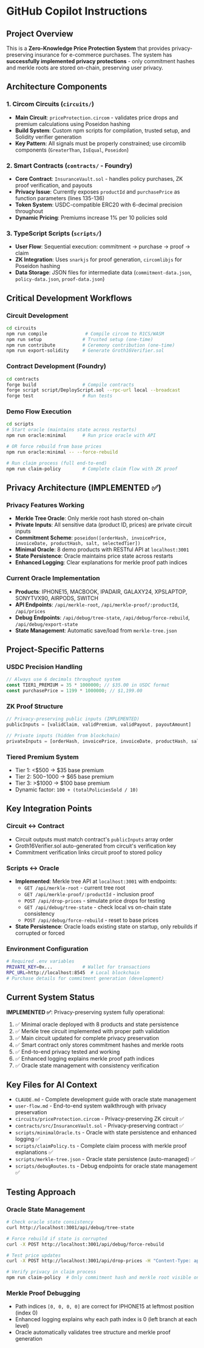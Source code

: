 # GitHub Copilot Instructions

## Project Overview

This is a **Zero-Knowledge Price Protection System** that provides privacy-preserving insurance for e-commerce purchases. The system has **successfully implemented privacy protections** - only commitment hashes and merkle roots are stored on-chain, preserving user privacy.

## Architecture Components

### 1. Circom Circuits (`circuits/`)

- **Main Circuit**: `priceProtection.circom` - validates price drops and premium calculations using Poseidon hashing
- **Build System**: Custom npm scripts for compilation, trusted setup, and Solidity verifier generation
- **Key Pattern**: All signals must be properly constrained; use circomlib components (`GreaterThan`, `IsEqual`, `Poseidon`)

### 2. Smart Contracts (`contracts/` - Foundry)

- **Core Contract**: `InsuranceVault.sol` - handles policy purchases, ZK proof verification, and payouts
- **Privacy Issue**: Currently exposes `productId` and `purchasePrice` as function parameters (lines 135-136)
- **Token System**: USDC-compatible ERC20 with 6-decimal precision throughout
- **Dynamic Pricing**: Premiums increase 1% per 10 policies sold

### 3. TypeScript Scripts (`scripts/`)

- **User Flow**: Sequential execution: commitment → purchase → proof → claim
- **ZK Integration**: Uses `snarkjs` for proof generation, `circomlibjs` for Poseidon hashing
- **Data Storage**: JSON files for intermediate data (`commitment-data.json`, `policy-data.json`, `proof-data.json`)

## Critical Development Workflows

### Circuit Development

```bash
cd circuits
npm run compile              # Compile circom to R1CS/WASM
npm run setup               # Trusted setup (one-time)
npm run contribute          # Ceremony contribution (one-time)
npm run export-solidity     # Generate Groth16Verifier.sol
```

### Contract Development (Foundry)

```bash
cd contracts
forge build                 # Compile contracts
forge script script/DeployScript.sol --rpc-url local --broadcast
forge test                  # Run tests
```

### Demo Flow Execution

```bash
cd scripts
# Start oracle (maintains state across restarts)
npm run oracle:minimal      # Run price oracle with API

# OR force rebuild from base prices
npm run oracle:minimal -- --force-rebuild

# Run claim process (full end-to-end)
npm run claim-policy        # Complete claim flow with ZK proof
```

## Privacy Architecture (IMPLEMENTED ✅)

### Privacy Features Working

- **Merkle Tree Oracle**: Only merkle root hash stored on-chain
- **Private Inputs**: All sensitive data (product ID, prices) are private circuit inputs
- **Commitment Scheme**: `poseidon([orderHash, invoicePrice, invoiceDate, productHash, salt, selectedTier])`
- **Minimal Oracle**: 8 demo products with RESTful API at `localhost:3001`
- **State Persistence**: Oracle maintains price state across restarts
- **Enhanced Logging**: Clear explanations for merkle proof path indices

### Current Oracle Implementation

- **Products**: IPHONE15, MACBOOK, IPADAIR, GALAXY24, XPSLAPTOP, SONYTVX90, AIRPODS, SWITCH
- **API Endpoints**: `/api/merkle-root`, `/api/merkle-proof/:productId`, `/api/prices`
- **Debug Endpoints**: `/api/debug/tree-state`, `/api/debug/force-rebuild`, `/api/debug/export-state`
- **State Management**: Automatic save/load from `merkle-tree.json`

## Project-Specific Patterns

### USDC Precision Handling

```typescript
// Always use 6 decimals throughout system
const TIER1_PREMIUM = 35 * 1000000; // $35.00 in USDC format
const purchasePrice = 1199 * 1000000; // $1,199.00
```

### ZK Proof Structure

```typescript
// Privacy-preserving public inputs (IMPLEMENTED)
publicInputs = [validClaim, validPremium, validPayout, payoutAmount]

// Private inputs (hidden from blockchain)
privateInputs = [orderHash, invoicePrice, invoiceDate, productHash, salt, selectedTier, currentPrice, leafHash, merkleProof, leafIndex, commitment, merkleRoot, policyStartDate, paidPremium]
```

### Tiered Premium System

- Tier 1: <$500 → $35 base premium
- Tier 2: $500-$1000 → $65 base premium
- Tier 3: >$1000 → $100 base premium
- Dynamic factor: `100 + (totalPoliciesSold / 10)`

## Key Integration Points

### Circuit ↔ Contract

- Circuit outputs must match contract's `publicInputs` array order
- Groth16Verifier.sol auto-generated from circuit's verification key
- Commitment verification links circuit proof to stored policy

### Scripts ↔ Oracle

- **Implemented**: Merkle tree API at `localhost:3001` with endpoints:
  - `GET /api/merkle-root` - current tree root
  - `GET /api/merkle-proof/:productId` - inclusion proof
  - `POST /api/drop-prices` - simulate price drops for testing
  - `GET /api/debug/tree-state` - check local vs on-chain state consistency
  - `POST /api/debug/force-rebuild` - reset to base prices
- **State Persistence**: Oracle loads existing state on startup, only rebuilds if corrupted or forced

### Environment Configuration

```bash
# Required .env variables
PRIVATE_KEY=0x...           # Wallet for transactions
RPC_URL=http://localhost:8545  # Local blockchain
# Purchase details for commitment generation (development)
```

## Current System Status

**IMPLEMENTED ✅**: Privacy-preserving system fully operational:

1. ✅ Minimal oracle deployed with 8 products and state persistence
2. ✅ Merkle tree circuit implemented with proper path validation
3. ✅ Main circuit updated for complete privacy preservation
4. ✅ Smart contract only stores commitment hashes and merkle roots
5. ✅ End-to-end privacy tested and working
6. ✅ Enhanced logging explains merkle proof path indices
7. ✅ Oracle state management with consistency verification

## Key Files for AI Context

- `CLAUDE.md` - Complete development guide with oracle state management
- `user-flow.md` - End-to-end system walkthrough with privacy preservation
- `circuits/priceProtection.circom` - Privacy-preserving ZK circuit ✅
- `contracts/src/InsuranceVault.sol` - Privacy-preserving contract ✅
- `scripts/minimalOracle.ts` - Oracle with state persistence and enhanced logging ✅
- `scripts/claimPolicy.ts` - Complete claim process with merkle proof explanations ✅
- `scripts/merkle-tree.json` - Oracle state persistence (auto-managed) ✅
- `scripts/debugRoutes.ts` - Debug endpoints for oracle state management ✅

## Testing Approach

### Oracle State Management

```bash
# Check oracle state consistency
curl http://localhost:3001/api/debug/tree-state

# Force rebuild if state is corrupted
curl -X POST http://localhost:3001/api/debug/force-rebuild

# Test price updates
curl -X POST http://localhost:3001/api/drop-prices -H "Content-Type: application/json" -d '{"percentage": 10}'

# Verify privacy in claim process
npm run claim-policy  # Only commitment hash and merkle root visible on-chain
```

### Merkle Proof Debugging
- Path indices `[0, 0, 0, 0]` are correct for IPHONE15 at leftmost position (index 0)
- Enhanced logging explains why each path index is 0 (left branch at each level)
- Oracle automatically validates tree structure and merkle proof generation
